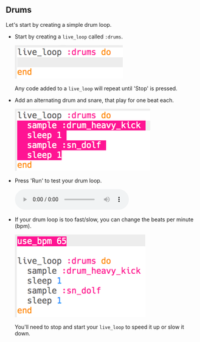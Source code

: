 ## Drums

Let's start by creating a simple drum loop.

+ Start by creating a `live_loop` called `:drums`.
    
    ![captura de ecrã](images/dj-drums-loop.png)
    
    Any code added to a `live_loop` will repeat until 'Stop' is pressed.

+ Add an alternating drum and snare, that play for one beat each.
    
    ![screenshot](images/dj-drums.png)

+ Press 'Run' to test your drum loop.
    
    <div id="audio-preview" class="pdf-hidden">
      <audio controls preload> <source src="resources/drums.mp3" type="audio/mpeg"> Your browser does not support the <code>audio</code> element. </audio>
    </div>
+ If your drum loop is too fast/slow, you can change the beats per minute (bpm).
    
    ![captura de ecrã](images/dj-bpm.png)
    
    You'll need to stop and start your `live_loop` to speed it up or slow it down.